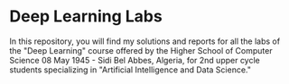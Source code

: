 # Deep Learning Labs

In this repository, you will find my solutions and reports for all the labs of the "Deep Learning" course offered by the Higher School of Computer Science 08 May 1945 - Sidi Bel Abbes, Algeria, for 2nd upper cycle students specializing in "Artificial Intelligence and Data Science."
